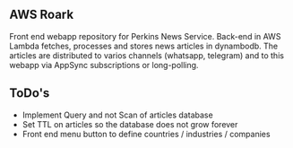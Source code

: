 ## AWS Roark
Front end webapp repository for Perkins News Service. Back-end in AWS Lambda fetches, processes and stores news articles in dynambodb. The articles are distributed to varios channels (whatsapp, telegram) and to this webapp via AppSync subscriptions or long-polling.

## ToDo's
- Implement Query and not Scan of articles database
- Set TTL on articles so the database does not grow forever
- Front end menu button to define countries / industries / companies